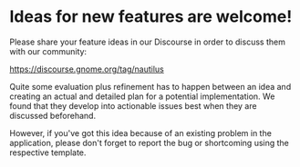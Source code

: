 # Ideas for new features are welcome!

Please share your feature ideas in our Discourse in order to discuss them with our community:

https://discourse.gnome.org/tag/nautilus

Quite some evaluation plus refinement has to happen between an idea and creating an actual and detailed plan for a potential implementation. We found that they develop into actionable issues best when they are discussed beforehand.

However, if you've got this idea because of an existing problem in the application, please don't forget to report the bug or shortcoming using the respective template.
